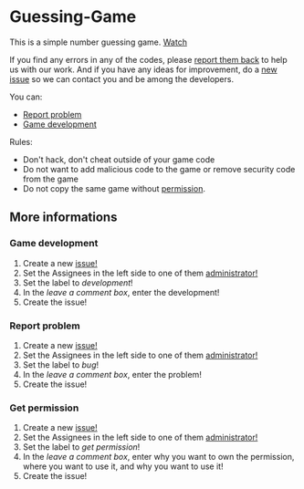 # Guessing-Game
This is a simple number guessing game.
<a href="https://jsoftver.github.io/Guessing-Game/" >Watch</a>

If you find any errors in any of the codes, please <a href="#reportProblem">report them back</a> to help us with our work. And if you have any ideas for improvement, do a <a href="#gameDev">new issue</a> so we can contact you and be among the developers.

You can:
- <lu><a href="#reportProblem">Report problem</a></lu>
- <lu><a href="#gameDev">Game development</a></lu>

Rules:
- Don't hack, don't cheat outside of your game code
- Do not want to add malicious code to the game or remove security code from the game
- Do not copy the same game without <a href="#permit">permission</a>.

## More informations

<h3 id="gameDev">Game development</h3>

1. Create a new [issue!](https://github.com/JSoftver/Guessing-Game/issues/new)
2. Set the Assignees in the left side to one of them [administrator!](https://github.com/JSoftver/Welcome/blob/main/README.md#adminList)
3. Set the label to _development_!
4. In the _leave a comment box_, enter the development!
5. Create the issue!

<h3 id="reportProblem">Report problem</h3>

1. Create a new [issue!](https://github.com/JSoftver/Guessing-Game/issues/new)
2. Set the Assignees in the left side to one of them [administrator!](https://github.com/JSoftver/Welcome/blob/main/README.md#adminList)
3. Set the label to _bug_!
4. In the _leave a comment box_, enter the problem!
5. Create the issue!

<h3 id="permit">Get permission</h3>

1. Create a new [issue!](https://github.com/JSoftver/Guessing-Game/issues/new)
2. Set the Assignees in the left side to one of them [administrator!](https://github.com/JSoftver/Welcome/blob/main/README.md#adminList)
3. Set the label to _get permission_!
4. In the _leave a comment box_, enter why you want to own the permission, where you want to use it, and why you want to use it!
5. Create the issue!
